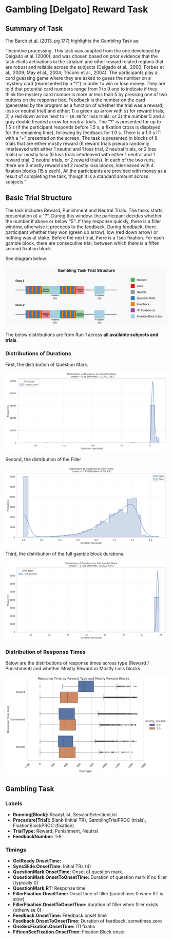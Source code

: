 # Gambling [Delgato] Reward Task

## Summary of Task

The [Barch et al. (2013, pg 177)](https://www.sciencedirect.com/science/article/pii/S1053811913005272) highlights the Gambling Task as:

"Incentive processing. This task was adapted from the one developed by Delgado et al. (2000), and was chosen based on prior evidence that the task elicits activations in the striatum and other reward related regions that are robust and reliable across the subjects (Delgado et al., 2000; Forbes et al., 2009; May et al., 2004; Tricomi et al., 2004). The participants play a card guessing game where they are asked to guess the number on a mystery card (represented by a “?”) in order to win or lose money. They are told that potential card numbers range from 1 to 9 and to indicate if they think the mystery card number is more or less than 5 by pressing one of two buttons on the  response box. Feedback is the number on the card (generated by the program as a function of whether the trial was a reward, loss or neutral trial) and either: 1) a green up arrow with `$1` for reward trials, 2) a red down arrow next to − `$0.50` for loss trials; or 3) the number 5 and a gray double headed arrow for neutral trials. The “?” is presented for up to 1.5 s (if the participant responds before 1.5 s, a fixation cross is displayed for the remaining time), following by feedback for 1.0 s. There is a 1.0 s ITI with a “+” presented on the screen. The task is presented in blocks of 8 trials that are either mostly reward (6 reward trials pseudo randomly interleaved with either 1 neutral and 1 loss trial, 2 neutral trials, or 2 loss trials) or mostly loss (6 loss trials interleaved with either 1 neutral and 1 reward trial, 2 neutral trials, or 2 reward trials). In each of the two runs, there are 2 mostly reward and 2 mostly loss blocks, interleaved with 4 fixation blocks (15 s each). All the participants are provided with money as a result of completing the task, though it is a standard amount across subjects."


## Basic Trial Structure

The task includes Reward, Punishment and Neutral Trials. The tasks starts presentation of a "?". During this window, the participant decides whether the number if above or below "5". If they response quickly, there is a filler window, otherwise it proceeds to the feedback. During feedback, there participant whether they won (green up arrow), low (red down arrow) or nothing was at stake. Before the next trial, there is a 1sec fixation. For each gamble block, there are consecutive trial, between which there is a fiften second fixation block.

See diagram below.

<div style="text-align: center;">
  <img src="./gambling_task_diagram.svg" />
</div>

The below distributions are from Run 1 across **all available subjects and trials**.

### Distributions of Durations

First, the distribution of Question Mark.

<div style="text-align: center;">
  <img src="../imgs/task-gambling_run-run1_type-qmarkdurs.png" />
</div>

Second, the distribution of the Filler

<div style="text-align: center;">
  <img src="../imgs/task-gambling_run-run1_type-fillerdurs.png" />
</div>

Third, the distribution of the full gamble block durations.

<div style="text-align: center;">
  <img src="../imgs/task-gambling_run-run1_type-fullblockdur.png" />
</div>

### Distribution of Response Times

Below are the distirbutions of response times across type (Reward / Punishment) and whether Mostly Reward or Mostly Loss blocks.

<div style="text-align: center;">
  <img src="../imgs/task-gambling_run-run1_type-responserewardtype.png" />
</div>


## Gambling Task
### Labels
- **Running[Block]:** ReadyList, SessionSelectionList
- **Procedure[Trial]:** Blank (Initial TR), GamblingTrialPROC (trials), FixationBlockPROC (fixation)
- **TrialType:** Reward, Punishment, Neutral
- **FeedbackNumber:** 1-9

### Timings
- **GetReady.OnsetTime:** 
- **SyncSlide.OnsetTime:** Initial TRs (4) 
- **QuestionMark.OnsetTime:**  Onset of question  mark.
- **QuestionMark.OnsetToOnsetTime:** Duration of question mark if no filler (typically 0)
- **QuestionMark.RT:** Response time
- **FillerFixation.OnsetTime:** Onset time of filler (sometimes 0 when RT is slow)
- **FillerFixation.OnsetToOnsetTime:** duration of filler when filler exists (otherwise 0)
- **Feedback.OnsetTime:** Feedback onset time
- **Feedback.OnsetToOnsetTime:** Duration of feedback, sometimes zero
- **OneSecFixation.OnsetTime:** ITI fixatio
- **FifteenSecFixation.OnsetTime:** Fixation Block onset 
